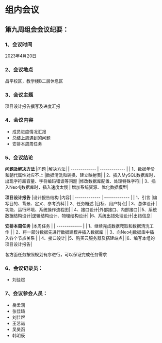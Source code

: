 # 组内会议

## 第九周组会会议纪要：

### 1、会议时间

2023年4月20日

### 2、会议地点

昌平校区，教学楼B二层休息区

### 3、会议主题

项目设计报告撰写及进度汇报

### 4、会议内容
- 成员进度情况汇报
- 总结上周遇到的问题
- 安排本周周任务

### 5、会议结论
**问题及解决方法**
|问题  |解决方法|
| ------------- | ------------- |
| 1、数据年份和朝代属性对应不上     |数据清洗和转换、建立映射表|
| 2、插入MySQL数据库时，出现字符超容量、字符编码错误等问题    |修改数据库配置、处理特殊字符|
| 3、插入Neo4j数据库时，插入速度太慢 | 增加系统资源、优化数据模型|

**项目设计报告**
|设计报告结构  |内容|
| ------------- | ------------- |
| 1、引言     |编写目的、背景、定义、参考资料|
| 2、任务概述    |目标、用户特点|
| 3、总体设计 | 功能、运行环境、系统操作流程图|
| 4、接口设计|外部接口、内部接口|
|5、系统数据结构设计|逻辑结构设计、物理结构设计|
|6、系统出错处理设计|出错信息|

**安排本周任务**
|本周任务  |
| ------------- | 
| 1、继续完成数据爬取和数据清洗工作    |
| 2、将一部分数据先进行数据建模并插入数据库   |
| 3、向Neo4j数据库中插入各个节点关系 | 
| 4、接口设计|
|5、购买云服务器及搭建站点|
|6、编写本组的项目设计报告|



各方面任务按照规划有序进行，可以保证完成任务需求

### 6、会议记录员：

- 刘佳煜

### 7、会议参会人员：

- 岳孟涵
- 张佳琦
- 刘佳煜
- 王艺诺
- 吴昊函
- 韩明辰
